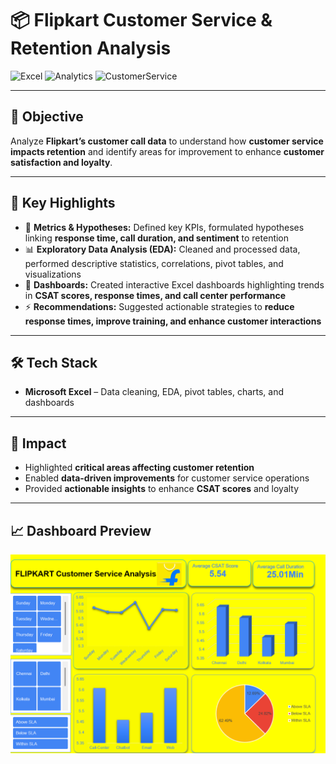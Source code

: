 # 📦 Flipkart Customer Service & Retention Analysis

![Excel](https://img.shields.io/badge/Excel-Data%20Analysis-green?logo=microsoft-excel)
![Analytics](https://img.shields.io/badge/Analytics-Insights-blue)
![CustomerService](https://img.shields.io/badge/Customer%20Service-Data%20Driven-orange)

---

## 📌 Objective
Analyze **Flipkart’s customer call data** to understand how **customer service impacts retention** and identify areas for improvement to enhance **customer satisfaction and loyalty**.

---

## 🔹 Key Highlights
- 🧮 **Metrics & Hypotheses:** Defined key KPIs, formulated hypotheses linking **response time, call duration, and sentiment** to retention  
- 📊 **Exploratory Data Analysis (EDA):** Cleaned and processed data, performed descriptive statistics, correlations, pivot tables, and visualizations  
- 🎨 **Dashboards:** Created interactive Excel dashboards highlighting trends in **CSAT scores, response times, and call center performance**  
- ⚡ **Recommendations:** Suggested actionable strategies to **reduce response times, improve training, and enhance customer interactions**

---

## 🛠 Tech Stack
- **Microsoft Excel** – Data cleaning, EDA, pivot tables, charts, and dashboards  

---

## 🚀 Impact
- Highlighted **critical areas affecting customer retention**  
- Enabled **data-driven improvements** for customer service operations  
- Provided **actionable insights** to enhance **CSAT scores** and loyalty  

---

## 📈 Dashboard Preview
![Dashboard](Dashboard.png)

